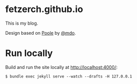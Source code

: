 # fetzerch.github.io

This is my blog.

Design based on [Poole](http://getpoole.com/) by
[@mdo](https://twitter.com/mdo).

# Run locally

Build and run the site locally at <http://localhost:4000/>:

```
$ bundle exec jekyll serve --watch --drafts -H 127.0.0.1
```
